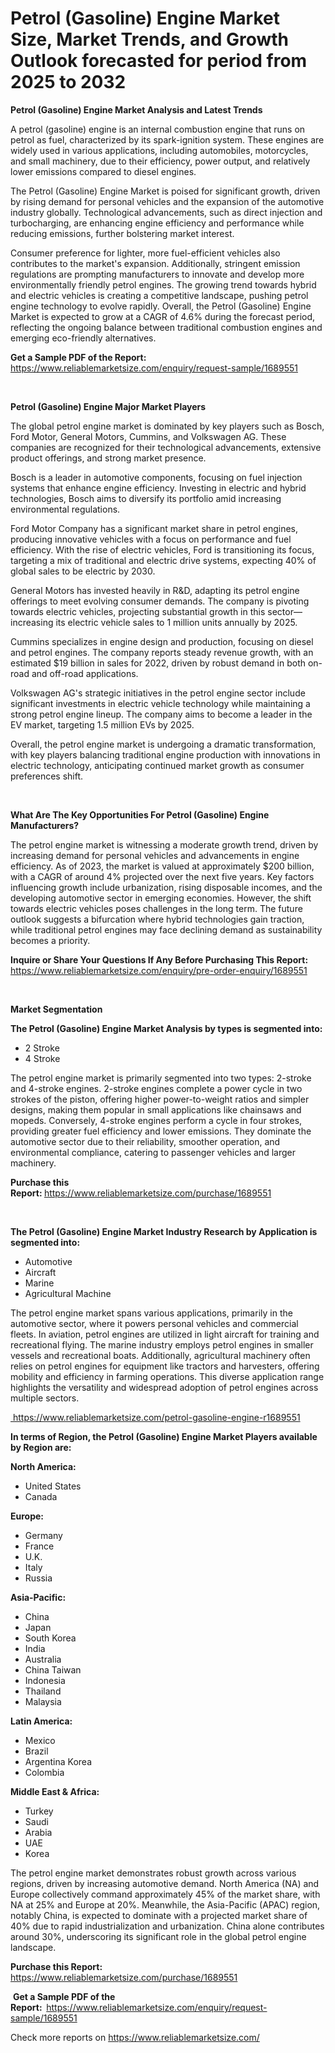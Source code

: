 <p><h1>Petrol (Gasoline) Engine Market Size, Market Trends, and Growth Outlook forecasted for period from 2025 to 2032</h1></p><p><strong>Petrol (Gasoline) Engine Market Analysis and Latest Trends</strong></p>
<p><p>A petrol (gasoline) engine is an internal combustion engine that runs on petrol as fuel, characterized by its spark-ignition system. These engines are widely used in various applications, including automobiles, motorcycles, and small machinery, due to their efficiency, power output, and relatively lower emissions compared to diesel engines. </p><p>The Petrol (Gasoline) Engine Market is poised for significant growth, driven by rising demand for personal vehicles and the expansion of the automotive industry globally. Technological advancements, such as direct injection and turbocharging, are enhancing engine efficiency and performance while reducing emissions, further bolstering market interest. </p><p>Consumer preference for lighter, more fuel-efficient vehicles also contributes to the market's expansion. Additionally, stringent emission regulations are prompting manufacturers to innovate and develop more environmentally friendly petrol engines. The growing trend towards hybrid and electric vehicles is creating a competitive landscape, pushing petrol engine technology to evolve rapidly. Overall, the Petrol (Gasoline) Engine Market is expected to grow at a CAGR of 4.6% during the forecast period, reflecting the ongoing balance between traditional combustion engines and emerging eco-friendly alternatives.</p></p>
<p><strong>Get a Sample PDF of the Report:&nbsp;</strong> <a href="https://www.reliablemarketsize.com/enquiry/request-sample/1689551?utm_campaign=2941&utm_medium=2&utm_source=Github&utm_content=ia&utm_term=26032025&utm_id=petrol-gasoline-engine">https://www.reliablemarketsize.com/enquiry/request-sample/1689551</a></p>
<p>&nbsp;</p>
<p><strong>Petrol (Gasoline) Engine Major Market Players</strong></p>
<p><p>The global petrol engine market is dominated by key players such as Bosch, Ford Motor, General Motors, Cummins, and Volkswagen AG. These companies are recognized for their technological advancements, extensive product offerings, and strong market presence. </p><p>Bosch is a leader in automotive components, focusing on fuel injection systems that enhance engine efficiency. Investing in electric and hybrid technologies, Bosch aims to diversify its portfolio amid increasing environmental regulations.</p><p>Ford Motor Company has a significant market share in petrol engines, producing innovative vehicles with a focus on performance and fuel efficiency. With the rise of electric vehicles, Ford is transitioning its focus, targeting a mix of traditional and electric drive systems, expecting 40% of global sales to be electric by 2030.</p><p>General Motors has invested heavily in R&D, adapting its petrol engine offerings to meet evolving consumer demands. The company is pivoting towards electric vehicles, projecting substantial growth in this sector—increasing its electric vehicle sales to 1 million units annually by 2025.</p><p>Cummins specializes in engine design and production, focusing on diesel and petrol engines. The company reports steady revenue growth, with an estimated $19 billion in sales for 2022, driven by robust demand in both on-road and off-road applications.</p><p>Volkswagen AG's strategic initiatives in the petrol engine sector include significant investments in electric vehicle technology while maintaining a strong petrol engine lineup. The company aims to become a leader in the EV market, targeting 1.5 million EVs by 2025.</p><p>Overall, the petrol engine market is undergoing a dramatic transformation, with key players balancing traditional engine production with innovations in electric technology, anticipating continued market growth as consumer preferences shift.</p></p>
<p>&nbsp;</p>
<p><strong>What Are The Key Opportunities For Petrol (Gasoline) Engine Manufacturers?</strong></p>
<p><p>The petrol engine market is witnessing a moderate growth trend, driven by increasing demand for personal vehicles and advancements in engine efficiency. As of 2023, the market is valued at approximately $200 billion, with a CAGR of around 4% projected over the next five years. Key factors influencing growth include urbanization, rising disposable incomes, and the developing automotive sector in emerging economies. However, the shift towards electric vehicles poses challenges in the long term. The future outlook suggests a bifurcation where hybrid technologies gain traction, while traditional petrol engines may face declining demand as sustainability becomes a priority.</p></p>
<p><strong>Inquire or Share Your Questions If Any Before Purchasing This Report:</strong> <a href="https://www.reliablemarketsize.com/enquiry/pre-order-enquiry/1689551?utm_campaign=2941&utm_medium=2&utm_source=Github&utm_content=ia&utm_term=26032025&utm_id=petrol-gasoline-engine">https://www.reliablemarketsize.com/enquiry/pre-order-enquiry/1689551</a></p>
<p>&nbsp;</p>
<p><strong>Market Segmentation</strong></p>
<p><strong>The Petrol (Gasoline) Engine Market Analysis by types is segmented into:</strong></p>
<p><ul><li>2 Stroke</li><li>4 Stroke</li></ul></p>
<p><p>The petrol engine market is primarily segmented into two types: 2-stroke and 4-stroke engines. 2-stroke engines complete a power cycle in two strokes of the piston, offering higher power-to-weight ratios and simpler designs, making them popular in small applications like chainsaws and mopeds. Conversely, 4-stroke engines perform a cycle in four strokes, providing greater fuel efficiency and lower emissions. They dominate the automotive sector due to their reliability, smoother operation, and environmental compliance, catering to passenger vehicles and larger machinery.</p></p>
<p><strong>Purchase this Report:&nbsp;</strong><a href="https://www.reliablemarketsize.com/purchase/1689551?utm_campaign=2941&utm_medium=2&utm_source=Github&utm_content=ia&utm_term=26032025&utm_id=petrol-gasoline-engine">https://www.reliablemarketsize.com/purchase/1689551</a></p>
<p>&nbsp;</p>
<p><strong>The Petrol (Gasoline) Engine Market Industry Research by Application is segmented into:</strong></p>
<p><ul><li>Automotive</li><li>Aircraft</li><li>Marine</li><li>Agricultural Machine</li></ul></p>
<p><p>The petrol engine market spans various applications, primarily in the automotive sector, where it powers personal vehicles and commercial fleets. In aviation, petrol engines are utilized in light aircraft for training and recreational flying. The marine industry employs petrol engines in smaller vessels and recreational boats. Additionally, agricultural machinery often relies on petrol engines for equipment like tractors and harvesters, offering mobility and efficiency in farming operations. This diverse application range highlights the versatility and widespread adoption of petrol engines across multiple sectors.</p></p>
<p><a href="https://www.reliablemarketsize.com/petrol-gasoline-engine-r1689551?utm_campaign=2941&utm_medium=2&utm_source=Github&utm_content=ia&utm_term=26032025&utm_id=petrol-gasoline-engine">&nbsp;https://www.reliablemarketsize.com/petrol-gasoline-engine-r1689551</a></p>
<p><strong>In terms of Region, the Petrol (Gasoline) Engine Market Players available by Region are:</strong></p>
<p>
    <p> <strong> North America: </strong>
        <ul>
            <li>United States</li>
            <li>Canada</li>
        </ul>
        </p> 
    <p> <strong> Europe: </strong>
        <ul>
            <li>Germany</li>
            <li>France</li>
            <li>U.K.</li>
            <li>Italy</li>
            <li>Russia</li>
        </ul>
        </p> 
    <p> <strong> Asia-Pacific: </strong>
        <ul>
            <li>China</li>
            <li>Japan</li>
            <li>South Korea</li>
            <li>India</li>
            <li>Australia</li>
            <li>China Taiwan</li>
            <li>Indonesia</li>
            <li>Thailand</li>
            <li>Malaysia</li>
        </ul>
        </p> 
    <p> <strong> Latin America: </strong>
        <ul>
            <li>Mexico</li>
            <li>Brazil</li>
            <li>Argentina Korea</li>
            <li>Colombia</li>
        </ul>
        </p> 
    <p> <strong> Middle East & Africa: </strong>
        <ul>
            <li>Turkey</li>
            <li>Saudi</li>
            <li>Arabia</li>
            <li>UAE</li>
            <li>Korea</li>
        </ul>
    </p>
    </p>
<p><p>The petrol engine market demonstrates robust growth across various regions, driven by increasing automotive demand. North America (NA) and Europe collectively command approximately 45% of the market share, with NA at 25% and Europe at 20%. Meanwhile, the Asia-Pacific (APAC) region, notably China, is expected to dominate with a projected market share of 40% due to rapid industrialization and urbanization. China alone contributes around 30%, underscoring its significant role in the global petrol engine landscape.</p></p>
<p><strong>Purchase this Report: </strong><a href="https://www.reliablemarketsize.com/purchase/1689551?utm_campaign=2941&utm_medium=2&utm_source=Github&utm_content=ia&utm_term=26032025&utm_id=petrol-gasoline-engine">https://www.reliablemarketsize.com/purchase/1689551</a></p>
<p>&nbsp;<strong>Get a Sample PDF of the Report:&nbsp;&nbsp;</strong><a href="https://www.reliablemarketsize.com/enquiry/request-sample/1689551?utm_campaign=2941&utm_medium=2&utm_source=Github&utm_content=ia&utm_term=26032025&utm_id=petrol-gasoline-engine">https://www.reliablemarketsize.com/enquiry/request-sample/1689551</a></p>
<p><strong></strong></p>
<p>Check more reports on <a href="https://www.reliablemarketsize.com/?utm_campaign=2941&utm_medium=2&utm_source=Github&utm_content=ia&utm_term=26032025&utm_id=petrol-gasoline-engine">https://www.reliablemarketsize.com/</a></p>